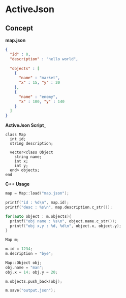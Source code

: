 ActiveJson
==========

Concept
----
__map.json__
```JSON
{
  "id" : 0,
  "description" : "hello world",
  
  "objects" : [
    {
      "name" : "market",
      "x" : 15, "y" : 20
    },
    {
      "name" : "enemy",
      "x" : 100, "y" : 140
    }
  ]
}
```
__ActiveJson Script___
```
class Map
  int id;
  string description;
  
  vector<class Object
    string name;
    int x;
    int y;
  end> objects;
end
```
__C++ Usage__
```C++
map = Map::load("map.json");

printf("id : %d\n", map.id);
printf("desc : %s\n", map.description.c_str());

for(auto object : m.objects){
  printf("obj name : %s\n", object.name.c_str());
  printf("obj x,y : %d, %d\n", object.x, object.y);
}
```
```C++
Map m;

m.id = 1234;
m.decription = "bye";

Map::Object obj;
obj.name = "man";
obj.x = 14; obj.y = 20;

m.objects.push_back(obj);

m.save("output.json");
```
